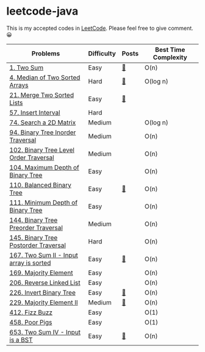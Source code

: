 # leetcode-java

This is my accepted codes in [LeetCode](https://leetcode.com/). Please feel free to give comment. 😀

Problems | Difficulty | Posts | Best Time Complexity
------ | ----- | --- | -----
[1. Two Sum](https://leetcode.com/problems/two-sum/description/) | Easy | [🐸](https://yianzhou.com/algorithms/2018/07/16/two-sum.html) | O(n)
[4. Median of Two Sorted Arrays](https://leetcode.com/problems/median-of-two-sorted-arrays/description/)| Hard | [🐸](https://yianzhou.com/algorithms/2018/07/11/median-of-two-sorted-array.html) | O(log n)	 
[21. Merge Two Sorted Lists](https://leetcode.com/problems/merge-two-sorted-lists/description/) | Easy |[🐸](https://yianzhou.com/algorithms/2018/07/05/merge-two-list.html)
[57. Insert Interval](https://leetcode.com/problems/insert-interval/description/) | Hard | 
[74. Search a 2D Matrix](https://leetcode.com/problems/search-a-2d-matrix/description/) | Medium | | O(log n)
[94. Binary Tree Inorder Traversal](https://leetcode.com/problems/binary-tree-inorder-traversal/description/) | Medium | | O(n)
[102. Binary Tree Level Order Traversal](https://leetcode.com/problems/binary-tree-level-order-traversal/description/) | Medium | | O(n)
[104. Maximum Depth of Binary Tree](https://leetcode.com/problems/maximum-depth-of-binary-tree/description/) | Easy | | O(n)
[110. Balanced Binary Tree](https://leetcode.com/problems/balanced-binary-tree/description/) | Easy | [🐸](https://yianzhou.com/algorithms/2018/07/06/binary-tree-is-balanced.html) | O(n)
[111. Minimum Depth of Binary Tree](https://leetcode.com/problems/minimum-depth-of-binary-tree/description/) | Easy | | O(n)
[144. Binary Tree Preorder Traversal](https://leetcode.com/problems/binary-tree-preorder-traversal/description/) | Medium | | O(n)
[145. Binary Tree Postorder Traversal](https://leetcode.com/problems/binary-tree-postorder-traversal/description/) | Hard | | O(n)
[167. Two Sum II - Input array is sorted](https://leetcode.com/problems/two-sum-ii-input-array-is-sorted/description/) | Easy | [🐸](https://yianzhou.com/algorithms/2018/07/16/two-sum.html) | O(n)
[169. Majority Element](https://leetcode.com/problems/majority-element/description/) | Easy | | O(n)
[206. Reverse Linked List](https://leetcode.com/problems/reverse-linked-list/description/) | Easy | | O(n)
[226. Invert Binary Tree](https://leetcode.com/problems/invert-binary-tree/description/) | Easy | [🐸](https://yianzhou.com/algorithms/2018/07/17/invert-binary-tree.html) | O(n)
[229. Majority Element II](https://leetcode.com/problems/majority-element-ii/description/) | Medium | [🐸](https://yianzhou.com/algorithms/2018/07/10/majority-element.html) | O(n)
[412. Fizz Buzz](https://leetcode.com/problems/fizz-buzz/description/) | Easy | | O(1)
[458. Poor Pigs](https://leetcode.com/problems/poor-pigs/description/) | Easy | | O(1)
[653. Two Sum IV - Input is a BST](https://leetcode.com/problems/two-sum-iv-input-is-a-bst/description/) | Easy | [🐸](https://yianzhou.com/algorithms/2018/07/16/two-sum.html) | O(n)
